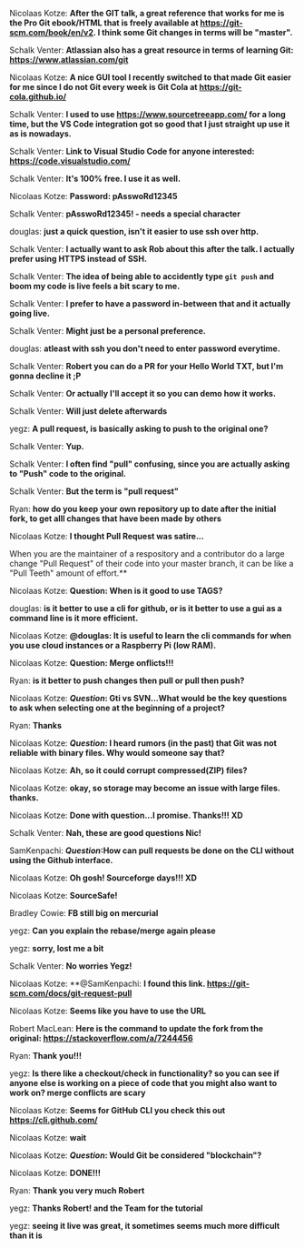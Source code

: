 Nicolaas Kotze: **After the GIT talk, a great reference that works for me is the Pro Git ebook/HTML that is freely available at https://git-scm.com/book/en/v2. I think some Git changes in terms will be "master".**

Schalk Venter: **Atlassian also has a great resource in terms of learning Git: https://www.atlassian.com/git**

Nicolaas Kotze: **A nice GUI tool I recently switched to that made Git easier for me since I do not Git every week is Git Cola at https://git-cola.github.io/**

Schalk Venter: **I used to use https://www.sourcetreeapp.com/ for a long time, but the VS Code integration got so good that I just straight up use it as is nowadays.**

Schalk Venter: **Link to Visual Studio Code for anyone interested: https://code.visualstudio.com/**

Schalk Venter: **It's 100% free. I use it as well.**

Nicolaas Kotze: **Password: pAsswoRd12345**

Schalk Venter: **pAsswoRd12345! - needs a special character**

douglas: **just a quick question, isn't it easier to use ssh over http.**

Schalk Venter: **I actually want to ask Rob about this after the talk. I actually prefer using HTTPS instead of SSH.**

Schalk Venter: **The idea of being able to accidently type `git push` and boom my code is live feels a bit scary to me.**

Schalk Venter: **I prefer to have a password in-between that and it actually going live.**

Schalk Venter: **Might just be a personal preference.**

douglas: **atleast with ssh you don't need to enter password everytime.**

Schalk Venter: **Robert you can do a PR for your Hello World TXT, but I'm gonna decline it ;P**

Schalk Venter: **Or actually I'll accept it so you can demo how it works.**

Schalk Venter: **Will just delete afterwards**

yegz: **A pull request, is basically asking to push to the original one?**

Schalk Venter: **Yup.**

Schalk Venter: **I often find "pull" confusing, since you are actually asking to "Push" code to the original.**

Schalk Venter: **But the term is "pull request"**

Ryan: **how do you keep your own repository up to date after the initial fork, to get alll changes that have been made by others**

Nicolaas Kotze: **I thought Pull Request was satire...**

When you are the maintainer of a respository and a contributor do a large change "Pull Request" of their code into your master branch, it can be like a "Pull Teeth" amount of effort.**

Nicolaas Kotze: **Question: When is it good to use TAGS?**

douglas: **is it better to use a cli for github, or is it better to use a gui as a command line is it more efficient.**

Nicolaas Kotze: **@douglas: It is useful to learn the cli commands for when you use cloud instances or a Raspberry Pi (low RAM).**

Nicolaas Kotze: **Question: Merge onflicts!!!**

Ryan: **is it better to push changes then pull or pull then push?**

Nicolaas Kotze: ***Question*: Gti vs SVN...What would be the key questions to ask when selecting one at the beginning of a project?**

Ryan: **Thanks**

Nicolaas Kotze: ***Question*: I heard rumors (in the past) that Git was not reliable with binary files. Why would someone say that?**

Nicolaas Kotze: **Ah, so it could corrupt compressed(ZIP) files?**

Nicolaas Kotze: **okay, so storage may become an issue with large files. thanks.**

Nicolaas Kotze: **Done with question...I promise. Thanks!!! XD**

Schalk Venter: **Nah, these are good questions Nic!**

SamKenpachi: ***Question*:How can pull requests be done on the CLI without using the Github interface.**

Nicolaas Kotze: **Oh gosh! Sourceforge days!!! XD**

Nicolaas Kotze: **SourceSafe!**

Bradley Cowie: **FB still big on mercurial**

yegz: **Can you explain the rebase/merge again please**

yegz: **sorry, lost me a bit**

Schalk Venter: **No worries Yegz!**

Nicolaas Kotze: **@SamKenpachi: **I found this link. https://git-scm.com/docs/git-request-pull**

Nicolaas Kotze: **Seems like you have to use the URL**

Robert MacLean: **Here is the command to update the fork from the original: https://stackoverflow.com/a/7244456**

Ryan: **Thank you!!!**

yegz: **Is there like a checkout/check in functionality? so you can see if anyone else is working on a piece of code that you might also want to work on? merge conflicts are scary**

Nicolaas Kotze: **Seems for GitHub CLI you check this out https://cli.github.com/**

Nicolaas Kotze: **wait**

Nicolaas Kotze: ***Question*: Would Git be considered "blockchain"?**

Nicolaas Kotze: **DONE!!!**

Ryan: **Thank you very much Robert**

yegz: **Thanks Robert! and the Team for the tutorial**

yegz: **seeing it live was great, it sometimes seems much more difficult than it is**
